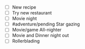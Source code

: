 - [ ] New recipe
- [ ] Try new restaurant
- [ ] Movie night
- [ ] #adventure/pending Star gazing
- [ ] Movie/game All-nighter
- [ ] Movie and Dinner night out
- [ ] Rollerblading